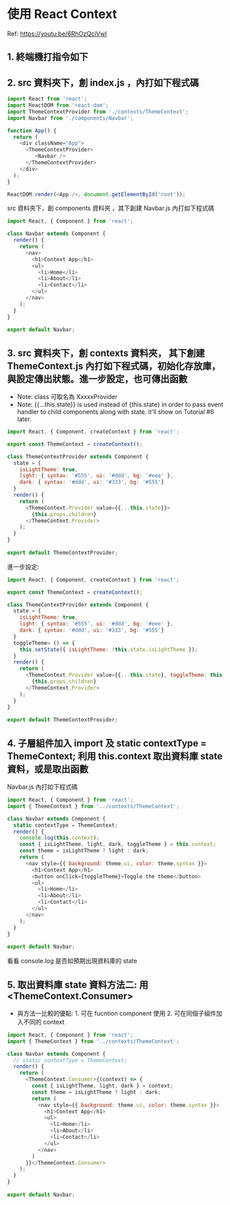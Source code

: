# 使用 React Context 

Ref: https://youtu.be/6RhOzQciVwI

## 1. 終端機打指令如下

## 2. src 資料夾下，創 index.js ，內打如下程式碼
```js
import React from 'react';
import ReactDOM from 'react-dom';
import ThemeContextProvider from './contexts/ThemeContext';
import Navbar from './components/Navbar';

function App() {
  return (
    <div className="App">
      <ThemeContextProvider>
         <Navbar />
      </ThemeContextProvider>
    </div>
  );
}

ReactDOM.render(<App />, document.getElementById('root'));
```
src 資料夾下，創 components 資料夾 ，其下創建 Navbar.js 內打如下程式碼
```js
import React, { Component } from 'react';

class Navbar extends Component {
  render() { 
    return ( 
      <nav>
        <h1>Context App</h1>
        <ul>
          <li>Home</li>
          <li>About</li>
          <li>Contact</li>
        </ul>
      </nav>
    );
  }
}
 
export default Navbar;
```
## 3. src 資料夾下，創 contexts 資料夾， 其下創建 ThemeContext.js 內打如下程式碼，初始化存放庫，與設定傳出狀態。進一步設定，也可傳出函數
- Note: class 可取名為 XxxxxProvider  
- Note: {{...this.state}} is used instead of {this.state} in order to pass event handler to child components along with state. it'll show on Tutorial #6 later.  
```js
import React, { Component, createContext } from 'react';

export const ThemeContext = createContext();

class ThemeContextProvider extends Component {
  state = {
    isLightTheme: true,
    light: { syntax: '#555', ui: '#ddd', bg: '#eee' },
    dark: { syntax: '#ddd', ui: '#333', bg: '#555'}
  }
  render() { 
    return (
      <ThemeContext.Provider value={{...this.state}}>
        {this.props.children}
      </ThemeContext.Provider>
    );
  }
}
 
export default ThemeContextProvider;
```
進一步設定: 
```js
import React, { Component, createContext } from 'react';

export const ThemeContext = createContext();

class ThemeContextProvider extends Component {
  state = {
    isLightTheme: true,
    light: { syntax: '#555', ui: '#ddd', bg: '#eee' },
    dark: { syntax: '#ddd', ui: '#333', bg: '#555'}
  }
  toggleTheme= () => {
    this.setState({ isLightTheme: !this.state.isLightTheme });
  }
  render() { 
    return (
      <ThemeContext.Provider value={{...this.state}, toggleTheme: this.toggleTheme}>
        {this.props.children}
      </ThemeContext.Provider>
    );
  }
}
 
export default ThemeContextProvider;
```
## 4. 子層組件加入 import 及 static contextType = ThemeContext; 利用 this.context 取出資料庫 state 資料，或是取出函數
Navbar.js 內打如下程式碼
```js
import React, { Component } from 'react';
import { ThemeContext } from '../contexts/ThemeContext';

class Navbar extends Component {
  static contextType = ThemeContext;
  render() {
    console.log(this.context);
    const { isLightTheme, light, dark, toggleTheme } = this.context;
    const theme = isLightTheme ? light : dark;
    return ( 
      <nav style={{ background: theme.ui, color: theme.syntax }}>
        <h1>Context App</h1>
        <button onClick={toggleTheme}>Toggle the theme</button>
        <ul>
          <li>Home</li>
          <li>About</li>
          <li>Contact</li>
        </ul>
      </nav>
    );
  }
}
 
export default Navbar;
```
看看 console.log 是否如預期出現資料庫的 state
## 5. 取出資料庫 state 資料方法二: 用 <ThemeContext.Consumer>
- 與方法一比較的優點: 1. 可在 fucntion component 使用 2. 可在同個子組件加入不同的 context
```js
import React, { Component } from 'react';
import { ThemeContext } from '../contexts/ThemeContext';

class Navbar extends Component {
  // static contextType = ThemeContext;
  render() {
    return ( 
      <ThemeContext.Consumer>{(context) => {
        const { isLightTheme, light, dark } = context;
        const theme = isLightTheme ? light : dark;
        return (
          <nav style={{ background: theme.ui, color: theme.syntax }}>
            <h1>Context App</h1>
            <ul>
              <li>Home</li>
              <li>About</li>
              <li>Contact</li>
            </ul>
          </nav>
        )
      }}</ThemeContext.Consumer>
    );
  }
}
 
export default Navbar;
```
